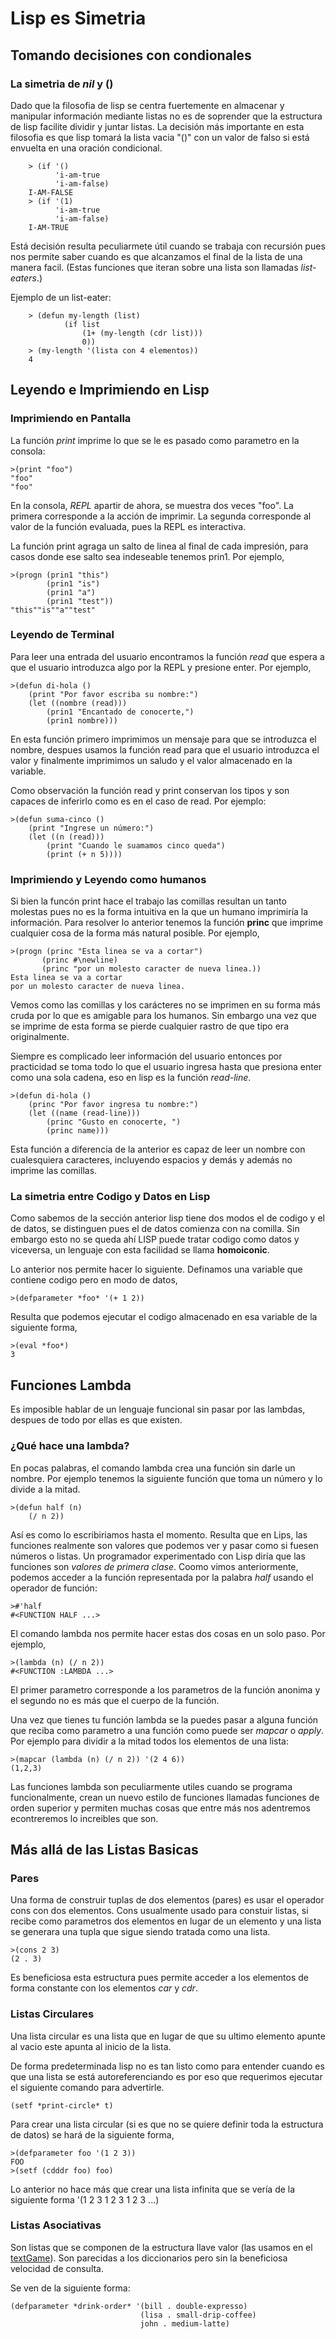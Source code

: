 # Lisp es Simetria

## Tomando decisiones con condionales

### La simetria de _nil_ y ()

Dado que la filosofia de lisp se centra fuertemente en almacenar y manipular información mediante listas no es de soprender que la estructura de lisp facilite dividir y juntar listas. La decisión más importante en esta filosofia es que lisp tomará la lista vacia "()" con un valor de falso si está envuelta en una oración condicional.

        > (if '()
              'i-am-true
              'i-am-false)
        I-AM-FALSE
        > (if '(1)
              'i-am-true
              'i-am-false)
        I-AM-TRUE

Está decisión resulta peculiarmete útil cuando se trabaja con recursión pues nos permite saber cuando es que alcanzamos el final de la lista de una manera facil.
(Estas funciones que iteran sobre una lista son llamadas _list-eaters_.)

Ejemplo de un list-eater:

        > (defun my-length (list)
                (if list
                    (1+ (my-length (cdr list)))
                    0))
        > (my-length '(lista con 4 elementos))        
        4

## Leyendo e Imprimiendo en Lisp 

### Imprimiendo en Pantalla

La función _print_ imprime lo que se le es pasado como parametro en la consola:

    >(print "foo")
    "foo"
    "foo"

En la consola, _REPL_ apartir de ahora, se muestra dos veces "foo". La primera corresponde a la acción de imprimir. La segunda corresponde al valor de la función evaluada, pues la REPL es interactiva.

La función print agraga un salto de linea al final de cada impresión, para casos donde ese salto sea indeseable tenemos prin1. Por ejemplo,

    >(progn (prin1 "this")
            (prin1 "is")
            (prin1 "a")
            (prin1 "test"))
    "this""is""a""test"

### Leyendo de Terminal

Para leer una entrada del usuario encontramos la función _read_ que espera a que el usuario introduzca algo por la REPL y presione enter. Por ejemplo,

    >(defun di-hola ()
        (print "Por favor escriba su nombre:")
        (let ((nombre (read)))
            (prin1 "Encantado de conocerte,")
            (prin1 nombre)))

En esta función primero imprimimos un mensaje para que se introduzca el nombre, despues usamos la función read para que el usuario introduzca el valor y finalmente imprimimos un saludo y el valor almacenado en la variable.

Como observación la función read y print conservan los tipos y son capaces de inferirlo como es en el caso de read. Por ejemplo:

    >(defun suma-cinco ()
        (print "Ingrese un número:")
        (let ((n (read)))
            (print "Cuando le suamamos cinco queda")
            (print (+ n 5))))

### Imprimiendo y Leyendo como humanos

Si bien la funcón print hace el trabajo las comillas resultan un tanto molestas pues no es la forma intuitiva en la que un humano imprimiría la información. Para resolver lo anterior tenemos la función **princ** que imprime cualquier cosa de la forma más natural posible. Por ejemplo,    

    >(progn (princ "Esta linea se va a cortar")
           (princ #\newline)
           (princ "por un molesto caracter de nueva linea.))
    Esta linea se va a cortar
    por un molesto caracter de nueva linea.

Vemos como las comillas y los carácteres no se imprimen en su forma más cruda por lo que es amigable para los humanos. Sin embargo una vez que se imprime de esta forma se pierde cualquier rastro de que tipo era originalmente.

Siempre es complicado leer información del usuario entonces por practicidad se toma todo lo que el usuario ingresa hasta que presiona enter como una sola cadena, eso en lisp es la función _read-line_. 

    >(defun di-hola ()
        (princ "Por favor ingresa tu nombre:")
        (let ((name (read-line)))
            (princ "Gusto en conocerte, ")
            (princ name)))

Esta función a diferencia de la anterior es capaz de leer un nombre con cualesquiera caracteres, incluyendo espacios y demás y además no imprime las comillas.

### La simetria entre Codigo y Datos en Lisp

Como sabemos de la sección anterior lisp tiene dos modos el de codigo y el de datos, se distinguen pues el de datos comienza con na comilla. Sin embargo esto no se queda ahí LISP puede tratar codigo como datos y viceversa, un lenguaje con esta facilidad se llama **homoiconic**. 

Lo anterior nos permite hacer lo siguiente. Definamos una variable que contiene codigo pero en modo de datos,

    >(defparameter *foo* '(+ 1 2))

Resulta que podemos ejecutar el codigo almacenado en esa variable de la siguiente forma,

    >(eval *foo*)
    3

## Funciones Lambda

Es imposible hablar de un lenguaje funcional sin pasar por las lambdas, despues de todo por ellas es que existen.

### ¿Qué hace una lambda?

En pocas palabras, el comando lambda crea una función sin darle un nombre. Por ejemplo tenemos la siguiente función que toma un número y lo divide a la mitad.

    >(defun half (n)
        (/ n 2))

Así es como lo escribiriamos hasta el momento. Resulta que en Lips, las funciones realmente son valores que podemos ver y pasar como si fuesen números o listas. Un programador experimentado con Lisp diría que las funciones son _valores de primera clase_. Coomo vimos anteriormente, podemos acceder a la función representada por la palabra _half_ usando el operador de función:

    >#'half
    #<FUNCTION HALF ...>

El comando lambda nos permite hacer estas dos cosas en un solo paso. Por ejemplo,

    >(lambda (n) (/ n 2))
    #<FUNCTION :LAMBDA ...>

El primer parametro corresponde a los parametros de la función anonima y el segundo no es más que el cuerpo de la función.

Una vez que tienes tu función lambda se la puedes pasar a alguna función que reciba como parametro a una función como puede ser _mapcar_ o _apply_. Por ejemplo para dividir a la mitad todos los elementos de una lista:

    >(mapcar (lambda (n) (/ n 2)) '(2 4 6))
    (1,2,3)

Las funciones lambda son peculiarmente utiles cuando se programa funcionalmente, crean un nuevo estilo de funciones llamadas funciones de orden superior y permiten muchas cosas que entre más nos adentremos econtreremos lo increibles que son.

## Más allá de las Listas Basicas
 
### Pares

Una forma de construir tuplas de dos elementos (pares) es usar el operador cons con dos elementos. Cons usualmente usado para constuir listas, si recibe como parametros dos elementos en lugar de un elemento y una lista se generara una tupla que sigue siendo tratada como una lista.

    >(cons 2 3)
    (2 . 3)

Es beneficiosa esta estructura pues permite acceder a los elementos de forma constante con los elementos _car_ y _cdr_.

### Listas Circulares

Una lista circular es una lista que en lugar de que su ultimo elemento apunte al vacio este apunta al inicio de la lista.

De forma predeterminada lisp no es tan listo como para entender cuando es que una lista se está autoreferenciando es por eso que requerimos ejecutar el siguiente comando para advertirle.

    (setf *print-circle* t)

Para crear una lista circular (si es que no se quiere definir toda la estructura de datos) se hará de la siguiente forma,

    >(defparameter foo '(1 2 3))
    FOO
    >(setf (cdddr foo) foo)

Lo anterior no hace más que crear una lista infinita que se vería de la siguiente forma '(1 2 3 1 2 3 1 2 3 ...)

### Listas Asociativas

Son listas que se componen de la estructura llave valor (las usamos en el [textGame](lisp/ejercicios/landOfLisp/textGame)). Son parecidas a los diccionarios pero sin la beneficiosa velocidad de consulta.

Se ven de la siguiente forma:

    (defparameter *drink-order* '(bill . double-expresso)
                                 (lisa . small-drip-coffee)
                                 john . medium-latte)